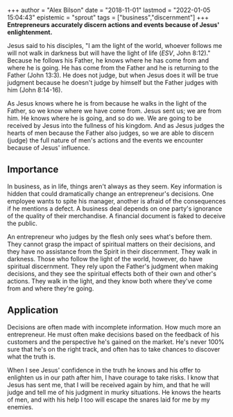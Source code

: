 +++
author = "Alex Bilson"
date = "2018-11-01"
lastmod = "2022-01-05 15:04:43"
epistemic = "sprout"
tags = ["business","discernment"]
+++
**Entrepreneurs accurately discern actions and events because of Jesus' enlightenment.**

Jesus said to his disciples, "I am the light of the world, whoever follows me will not walk in darkness but will have the light of life (_ESV_, John 8:12)." Because he follows his Father, he knows where he has come from and where he is going. He has come from the Father and he is returning to the Father (John 13:3). He does not judge, but when Jesus does it will be true judgment because he doesn't judge by himself but the Father judges with him (John 8:14-16).

As Jesus knows where he is from because he walks in the light of the Father, so we know where we have come from. Jesus sent us; we are from him. He knows where he is going, and so do we. We are going to be received by Jesus into the fullness of his kingdom.  And as Jesus judges the hearts of men because the Father also judges, so we are able to discern (judge) the full nature of men's actions and the events we encounter because of Jesus' influence.

## Importance

In business, as in life, things aren't always as they seem. Key information is hidden that could dramatically change an entrepreneur's decisions. One employee wants to spite his manager, another is afraid of the consequences if he mentions a defect. A business deal depends on one party's ignorance of the quality of their merchandise. A financial document is faked to deceive the public.

An entrepreneur who judges by the flesh only sees what's before them. They cannot grasp the impact of spiritual matters on their decisions, and they have no assistance from the Spirit in their discernment. They walk in darkness. Those who follow the light of the world, however, do have spiritual discernment. They rely upon the Father's judgment when making decisions, and they see the spiritual effects both of their own and other's actions. They walk in the light, and they know both where they've come from and where they're going.

## Application

Decisions are often made with incomplete information. How much more an entrepreneur. He must often make decisions based on the feedback of his customers and the perspective he's gained on the market. He's never 100% sure that he's on the right track, and often has to take chances to discover what the truth is.

When I see Jesus' confidence in the truth he knows and his offer to enlighten us in our path after him, I have courage to take risks. I know that Jesus has sent me, that I will be received again by him, and that he will judge and tell me of his judgment in murky situations. He knows the hearts of men, and with his help I too will escape the snares laid for me by my enemies.
